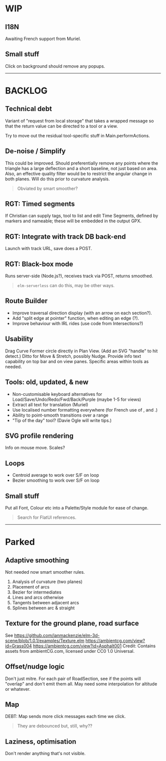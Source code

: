 
# WIP

## I18N

Awaiting French support from Muriel.

## Small stuff

Click on background should remove any popups.

---

# BACKLOG

## Technical debt

Variant of "request from local storage" that takes a wrapped message so that the return value
can be directed to a tool or a view.

Try to move out the residual tool-specific stuff in Main.performActions.

## De-noise / Simplify

This could be improved. Should preferentially remove any points where the triangle has a large
deflection and a short baseline, not just based on area. Also, an effective quality filter 
would be to restrict the angular change in both planes. Will do this prior to curvature analysis.
> Obviated by smart smoother?

## RGT: Timed segments

If Christian can supply tags, tool to list and edit Time Segments, defined by markers
and nameable; these will be embedded in the output GPX.

## RGT: Integrate with track DB back-end

Launch with track URL, save does a POST.

## RGT: Black-box mode

Runs server-side (Node.js?), receives track via POST, returns smoothed.
> `elm-serverless` can do this, may be other ways.

## Route Builder

- Improve traversal direction display (with an arrow on each section?).
- Add "split edge at pointer" function, when editing an edge (?).
- Improve behaviour with IRL rides (use code from Intersections?)

## Usability

Drag Curve Former circle directly in Plan View. (Add an SVG "handle" to hit detect.)
Ditto for Move & Stretch, possibly Nudge.
Provide info text capability on top bar and on view panes.
Specific areas within tools as needed.

## Tools: old, updated, & new

- Non-customisable keyboard alternatives for Load/Save/Undo/Redo/Fwd/Back/Purple (maybe 1-5 for views)
- Extract all text for translation (Muriel)
- Use localised number formatting everywhere (for French use of , and .)
- Ability to point-smooth transitions over a range
- "Tip of the day" tool? (Davie Ogle will write tips.)

## SVG profile rendering

Info on mouse move.
Scales?

## Loops

- Centroid average to work over S/F on loop
- Bezier smoothing to work over S/F on loop

## Small stuff

Put all Font, Colour etc into a Palette/Style module for ease of change.
> Search for FlatUI references.
 
---

# Parked

## Adaptive smoothing

Not needed now smart smoother rules.
1) Analysis of curvature (two planes)
2) Placement of arcs
3) Bezier for intermediates
4) Lines and arcs otherwise
5) Tangents between adjacent arcs
6) Splines between arc & straight

## Texture for the ground plane, road surface

See https://github.com/ianmackenzie/elm-3d-scene/blob/1.0.1/examples/Texture.elm
https://ambientcg.com/view?id=Grass004
https://ambientcg.com/view?id=Asphalt001
Credit: Contains assets from ambientCG.com, licensed under CC0 1.0 Universal.

## Offset/nudge logic

Don't just mitre. For each pair of RoadSection, see if the points will
"overlap" and don't emit them all. May need some interpolation for altitude or whatever.

## Map

DEBT: Map sends more click messages each time we click.
> They are debounced but, still, why??

## Laziness, optimisation

Don't render anything that's not visible.

